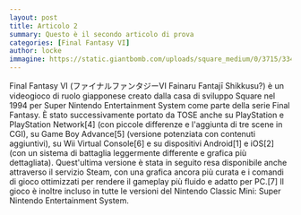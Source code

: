 ```yaml
---
layout: post
title: Articolo 2
summary: Questo è il secondo articolo di prova
categories: [Final Fantasy VI]
author: locke
immagine: https://static.giantbomb.com/uploads/square_medium/0/3715/334989-175_2.png
---
```


Final Fantasy VI (ファイナルファンタジーVI Fainaru Fantajī Shikkusu?) è un videogioco di ruolo giapponese creato dalla casa di sviluppo Square nel 1994 per Super Nintendo Entertainment System come parte della serie Final Fantasy. È stato successivamente portato da TOSE anche su PlayStation e PlayStation Network[4] (con piccole differenze e l'aggiunta di tre scene in CGI), su Game Boy Advance[5] (versione potenziata con contenuti aggiuntivi), su Wii Virtual Console[6] e su dispositivi Android[1] e iOS[2] (con un sistema di battaglia leggermente differente e grafica più dettagliata). Quest'ultima versione è stata in seguito resa disponibile anche attraverso il servizio Steam, con una grafica ancora più curata e i comandi di gioco ottimizzati per rendere il gameplay più fluido e adatto per PC.[7] Il gioco è inoltre incluso in tutte le versioni del Nintendo Classic Mini: Super Nintendo Entertainment System.
